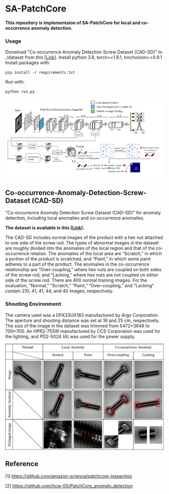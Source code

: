 # SA-PatchCore

**This repository is implementaion of SA-PatchCore for local and co-occurrence anomaly detection.**

### Usage 
Donwload "Co-occurrence Anomaly Detection Screw Dataset (CAD-SD)" to ./dataset from this [[Link](https://drive.google.com/drive/folders/1yeampzTiB4uoTmmqIZkeCdMIXGujl3cU?usp=sharing)].
Install python 3.8, torch==1.8.1, torchvision==0.9.1
Install packages with:
~~~
pip install -r requirements.txt
~~~
Run with:
~~~
python run.py 
~~~
![model](images/model.png)

## Co-occurrence-Anomaly-Detection-Screw-Dataset (CAD-SD)

"Co-occurrence Anomaly Detection Screw Dataset (CAD-SD)" for anomaly detection, including local anomalies and co-occurrence anomalies.

**The dataset is available is this [[Link](https://drive.google.com/drive/folders/1yeampzTiB4uoTmmqIZkeCdMIXGujl3cU?usp=sharing)].**

The CAD-SD includes normal images of the product with a hex nut attached to one side of the screw rod. The types of abnormal images in the dataset are roughly divided into the anomalies of the local region and that of the co-occurrence relation. The anomalies of the local area are “Scratch,” in which a portion of the product is scratched, and “Paint,” in which some paint adheres to a part of the product. The anomalies in the co-occurrence relationship are “Over-coupling,” where hex nuts are coupled on both sides of the screw rod, and “Lacking,” where hex nuts are not coupled on either side of the screw rod. There are 400 normal training images. For the evaluation, “Normal,” “Scratch,” “Paint,” “Over-coupling,” and “Lacking” contain 210, 41, 41, 44, and 40 images, respectively. 

### Shooting Environment
The camera used was a DFK33UX183 manufactured by Argo Corporation. The aperture and shooting distance was set at 16 and 25 cm, respectively. The size of the image in the dataset was trimmed from 5472×3648 to 700×700. An HPR2-75SW manufactured by CCS Corporation was used for the lighting, and PD2-5024 (A) was used for the power supply.

![cadsd_examples](images/CAD-SD_examples.png)

## Reference
[1] https://github.com/amazon-science/patchcore-inspection

[2] https://github.com/hcw-00/PatchCore_anomaly_detection

